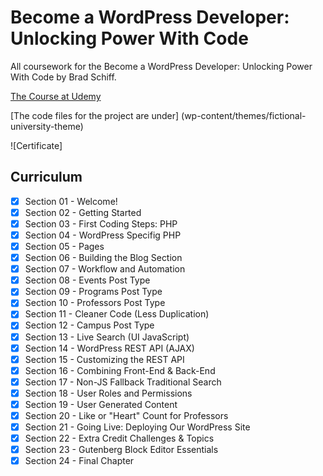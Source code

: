 # Become a WordPress Developer: Unlocking Power With Code
All coursework for the Become a WordPress Developer: Unlocking Power With Code by Brad Schiff.

[The Course at Udemy](https://www.udemy.com/course/become-a-wordpress-developer-php-javascript/)

[The code files for the project are under] (wp-content/themes/fictional-university-theme)

![Certificate]

## Curriculum

- [x] Section 01 - Welcome!
- [x] Section 02 - Getting Started
- [x] Section 03 - First Coding Steps: PHP
- [x] Section 04 - WordPress Specifig PHP
- [x] Section 05 - Pages
- [x] Section 06 - Building the Blog Section
- [x] Section 07 - Workflow and Automation
- [x] Section 08 - Events Post Type
- [x] Section 09 - Programs Post Type
- [x] Section 10 - Professors Post Type
- [x] Section 11 - Cleaner Code (Less Duplication)
- [x] Section 12 - Campus Post Type
- [x] Section 13 - Live Search (UI JavaScript)
- [x] Section 14 - WordPress REST API (AJAX)
- [x] Section 15 - Customizing the REST API
- [x] Section 16 - Combining Front-End & Back-End
- [x] Section 17 - Non-JS Fallback Traditional Search
- [x] Section 18 - User Roles and Permissions
- [x] Section 19 - User Generated Content
- [x] Section 20 - Like or "Heart" Count for Professors
- [x] Section 21 - Going Live: Deploying Our WordPress Site
- [x] Section 22 - Extra Credit Challenges & Topics
- [x] Section 23 - Gutenberg Block Editor Essentials
- [x] Section 24 - Final Chapter
